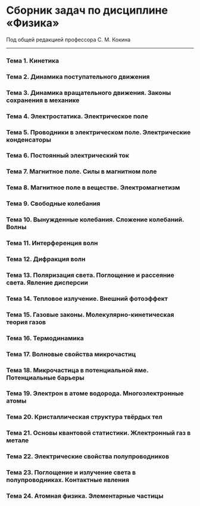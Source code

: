 # Сборник задач по дисциплине «Физика»
Под общей редакцией профессора С. М. Кокина

---

### Тема 1. Кинетика

### Тема 2. Динамика поступательного движения

### Тема 3. Динамика вращательного движения. Законы сохранения в механике

### Тема 4. Электростатика. Электрическое поле

### Тема 5. Проводники в электрическом поле. Электрические конденсаторы

### Тема 6. Постоянный электрический ток

### Тема 7. Магнитное поле. Силы в магнитном поле

### Тема 8. Магнитное поле в веществе. Электромагнетизм

### Тема 9. Свободные колебания

### Тема 10. Вынужденные колебания. Сложение колебаний. Волны

### Тема 11. Интерференция волн

### Тема 12. Дифракция волн

### Тема 13. Поляризация света. Поглощение и рассеяние света. Явление дисперсии

### Тема 14. Тепловое излучение. Внешний фотоэффект

### Тема 15. Газовые законы. Молекулярно-кинетическая теория газов

### Тема 16. Термодинамика

### Тема 17. Волновые свойства микрочастиц

### Тема 18. Микрочастица в потенциальной яме. Потенциальные барьеры

### Тема 19. Электрон в атоме водорода. Многоэлектронные атомы

### Тема 20. Кристаллическая структура твёрдых тел

### Тема 21. Основы квантовой статистики. Жлектронный газ в метале

### Тема 22. Электрические свойства полупроводников

### Тема 23. Поглощение и излучение света в полупроводниках. Контактные явления

### Тема 24. Атомная физика. Элементарные частицы
